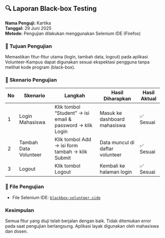 
## 🔍 Laporan Black-box Testing

**Nama Penguji:** Kartika  
**Tanggal:** 29 Juni 2025  
**Metode:** Pengujian dilakukan menggunakan Selenium IDE (Firefox)

### 🎯 Tujuan Pengujian

Memastikan fitur-fitur utama (login, tambah data, logout) pada aplikasi Volunteer-Kampus dapat digunakan sesuai ekspektasi pengguna tanpa melihat kode program (black-box).

### 🧪 Skenario Pengujian

| No | Skenario              | Langkah                                                                  | Hasil Diharapkan                  | Hasil Aktual |
|----|-----------------------|--------------------------------------------------------------------------|----------------------------------|--------------|
| 1  | Login Mahasiswa       | Klik tombol “Student” → isi email & password → klik Login               | Masuk ke dashboard mahasiswa     | ✅ Sesuai    |
| 2  | Tambah Data Volunteer | Klik tombol Add → isi form tambah → klik Submit                         | Data muncul di daftar volunteer  | ✅ Sesuai    |
| 3  | Logout                | Klik tombol Logout                                                       | Kembali ke halaman login         | ✅ Sesuai    |

### 📎 File Pengujian

- File Selenium IDE: [`blackbox-volunteer.side`](evaluasi/blackbox/blackbox-volunteer.side)

### Kesimpulan

Semua fitur yang diuji telah berjalan dengan baik. Tidak ditemukan error pada saat pengujian berlangsung. Aplikasi layak digunakan oleh mahasiswa dan dosen.

